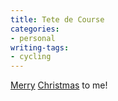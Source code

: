 ```yaml
---
title: Tete de Course
categories:
- personal
writing-tags:
- cycling
---
```


[Merry][1] [Christmas][2] to me!

   [1]: http://www.roadbikereview.com/Wheelsets/Shimano,7700,DURA-ACE/PRD_112053_2490crx.aspx
   [2]: http://www.roadbikereview.com/2002,Road,Bike/LeMond%20Bicycles,Tete,de,Course/PRD_101436_4229crx.aspx
